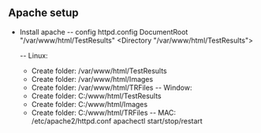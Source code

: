 ## Apache setup
* Install apache
   -- config httpd.config
      	DocumentRoot "/var/www/html/TestResults"
	<Directory "/var/www/html/TestResults">

   -- Linux:
	- Create folder: /var/www/html/TestResults
	- Create folder: /var/www/html/Images
	- Create folder: /var/www/html/TRFiles
   -- Window:
	- Create folder: C:/www/html/TestResults
	- Create folder: C:/www/html/Images
	- Create folder: C:/www/html/TRFiles
   -- MAC:
	/etc/apache2/httpd.conf
	apachectl start/stop/restart
